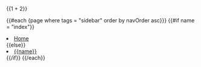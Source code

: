 
{{1 + 2}}


{{#each {page where tags = "sidebar" order by navOrder asc}}}
{{#if name = "index"}}
<li><a href="/">Home</a></li>
{{else}}
<li><a href="{{name}}">{{name}}</a></li>
{{/if}}
{{/each}}
